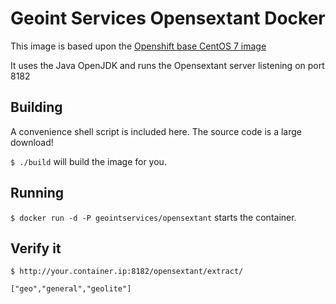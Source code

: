 # Geoint Services Opensextant Docker

This image is based upon the [Openshift base CentOS 7 image](https://hub.docker.com/r/openshift/base-centos7/)

It uses the Java OpenJDK and runs the Opensextant server listening on port 8182

## Building

A convenience shell script is included here. The source code is a large download!

`$ ./build` will build the image for you.

## Running

`$ docker run -d -P geointservices/opensextant` starts the container.

## Verify it
`$ http://your.container.ip:8182/opensextant/extract/` 

    ["geo","general","geolite"]

